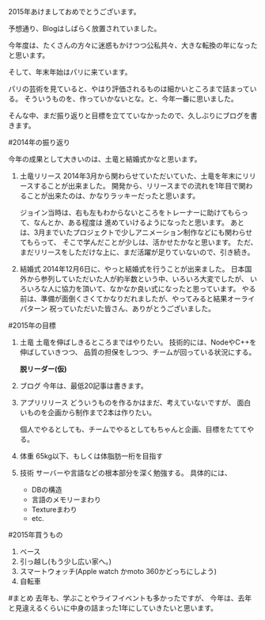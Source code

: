 2015年あけましておめでとうございます。

予想通り、Blogはしばらく放置されていました。

今年度は、たくさんの方々に迷惑もかけつつ公私共々、大きな転換の年になったと思います。

そして、年末年始はパリに来ています。

パリの芸術を見ていると、やはり評価されるものは細かいところまで詰まっている。
そういうものを、作っていかないとな。と、今年一番に思いました。

そんな中、まだ振り返りと目標を立てていなかったので、久しぶりにブログを書きます。


#2014年の振り返り

今年の成果として大きいのは、土竜と結婚式かなと思います。

1. 土竜リリース
    2014年3月から関わらせていただいていた、土竜を年末にリリースすることが出来ました。
    開発から、リリースまでの流れを1年目で関わることが出来たのは、かなりラッキーだったと思います。

    ジョイン当時は、右も左もわからないところをトレーナーに助けてもらって、なんとか、ある程度は
    進めていけるようになったと思います。
    あとは、3月までいたプロジェクトで少しアニメーション制作などにも関わらせてもらって、
    そこで学んだことが少しは、活かせたかなと思います。
    ただ、まだリリースをしただけな上に、まだ活躍が足りていないので、引き続き。

2. 結婚式
    2014年12月6日に、やっと結婚式を行うことが出来ました。
    日本国外から参列していただいた人が約半数という中、いろいろ大変でしたが、
    いろいろな人に協力を頂いて、なかなか良い式になったと思っています。
    やる前は、準備が面倒くさくてかなりだれましたが、やってみると結果オーライパターン
    祝っていただいた皆さん、ありがとうございました。


#2015年の目標
1. 土竜
    土竜を伸ばしきるところまではやりたい。
    技術的には、NodeやC++を伸ばしていきつつ、
    品質の担保をしつつ、チームが回っている状況にする。

    **脱リーダー(仮)**

2. ブログ
    今年は、最低20記事は書きます。

3. アプリリリース
    どういうものを作るかはまだ、考えていないですが、
    面白いものを企画から制作まで2本は作りたい。

    個人でやるとしても、チームでやるとしてもちゃんと企画、目標をたててやる。

4. 体重
    65kg以下、もしくは体脂肪一桁を目指す

5. 技術
    サーバーや言語などの根本部分を深く勉強する。
    具体的には、

    * DBの構造
    * 言語のメモリーまわり
    * Textureまわり
    * etc.


#2015年買うもの
  1. ベース
  2. 引っ越し(もう少し広い家へ。)
  3. スマートウォッチ(Apple watch かmoto 360かどっちにしよう)
  4. 自転車

#まとめ
  去年も、学ぶことやライフイベントも多かったですが、
  今年は、去年と見違えるくらいに中身の詰まった1年にしていきたいと思います。　
